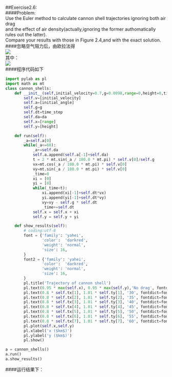 ##Exercise2.6:<br>
####Problem:<br>
Use the Euler method to calculate cannon shell trajectories ignoring both air drag  
and the effect of air density(actually,ignoring the former authomatically rules out the latter).   
Compare your results with those in Figure 2.4,and with the exact solution.<br>
####忽略空气阻力后，由欧拉法得<br>
![](https://github.com/kolir/compuational_physics_N2014301020137/blob/master/File_2/Exercise_05/1.png)<br>
其中：<br>
![](https://github.com/kolir/compuational_physics_N2014301020137/blob/master/File_2/Exercise_05/2.png)<br>
####程序代码如下
```python
import pylab as pl
import math as mt
class cannon_shells:
    def __init__(self,initial_velocity=0.7,g=0.0098,range=0,height=0,time_step=0.01,initial_angle=30.0,da=5.0):
        self.v=[initial_velocity]
        self.a=[initial_angle]
        self.g=g
        self.dt=time_step
        self.da=da
        self.x=[range]
        self.y=[height]

    def run(self):
        _a=self.a[0]
        while(_a<=60):    
            _a+=self.da
            self.a.append(self.a[-1]+self.da)
            t = 2 * mt.sin(_a / 180.0 * mt.pi) * self.v[0]/self.g
            vx=mt.cos(_a / 180.0 * mt.pi) * self.v[0]
            vy=mt.sin(_a / 180.0 * mt.pi) * self.v[0]
            _time=0
            xi = [0]
            yi = [0]
            while(_time<t):
                xi.append(xi[-1]+self.dt*vx)
                yi.append(yi[-1]+self.dt*vy)
                vy=vy - self.g * self.dt
                _time+=self.dt
            self.x = self.x + xi
            self.y = self.y + yi

    def show_results(self):
        # coding:utf-8
        font = {'family': 'yahei',
                'color':  'darkred',
                'weight': 'normal',
                'size': 16,
        }
        font2 = {'family': 'yahei',
                'color':  'darkred',
                'weight': 'normal',
                'size': 16,
        }
        pl.title('Trajectory of cannon shell')
        pl.text(0.95 * max(self.x), 0.95 * max(self.y),'No drag', fontdict=font)
        pl.text(0.8 * self.tx[1], 1.01 * self.ty[1], '30', fontdict=font2)
        pl.text(0.8 * self.tx[2], 1.01 * self.ty[2], '35', fontdict=font2)
        pl.text(0.8 * self.tx[3], 1.01 * self.ty[3], '40', fontdict=font2)
        pl.text(0.8 * self.tx[4], 1.01 * self.ty[4], '45', fontdict=font2)
        pl.text(0.8 * self.tx[5], 1.01 * self.ty[5], '50', fontdict=font2)
        pl.text(0.8 * self.tx[6], 1.01 * self.ty[6], '55', fontdict=font2)
        pl.text(0.8 * self.tx[7], 1.01 * self.ty[7], '60', fontdict=font2)
        pl.plot(self.x,self.y)
        pl.xlabel('x ($km$)')
        pl.ylabel('y ($km$)')
        pl.show()

a = cannon_shells()
a.run()
a.show_results()
```
####运行结果下：<br>
![]()<br>




